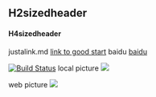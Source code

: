 ## H2sizedheader
#### H4sizedheader
justalink.md
[link to good start](https://github.com/shaozl-2118/newrepo/blob/main/justalink.md)
baidu
[baidu](https://baidu.com)

[![Build Status](https://travis-ci.org/joemccann/dillinger.svg?branch=master)](https://travis-ci.org/joemccann/dillinger)
local picture
![](https://github.com/shaozl-2118/blob/main/killstar.png)

web picture
![](https://cldup.com/dTxpPi9lDf.thumb.png)
